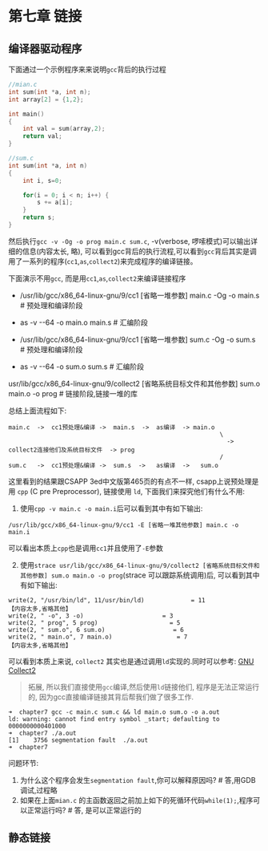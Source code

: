 # 第七章 链接

## 编译器驱动程序
下面通过一个示例程序来来说明`gcc`背后的执行过程
```C
//mian.c
int sum(int *a, int n);
int array[2] = {1,2};

int main()
{
    int val = sum(array,2);
    return val;
}
```

```C
//sum.c
int sum(int *a, int n)
{
    int i, s=0;

    for(i = 0; i < n; i++) {
        s += a[i];
    }
    return s;
}
```
然后执行`gcc -v -Og -o prog main.c sum.c`, -v(verbose, 啰嗦模式)可以输出详细的信息(内容太长, 略), 
可以看到gcc背后的执行流程,可以看到`gcc`背后其实是调用了一系列的程序(`cc1`,`as`,`collect2`)来完成程序的编译链接。

下面演示不用`gcc`, 而是用`cc1`,`as`,`collect2`来编译链接程序

- /usr/lib/gcc/x86_64-linux-gnu/9/cc1 [省略一堆参数] main.c -Og -o main.s # 预处理和编译阶段
-  as -v --64 -o main.o main.s                                           # 汇编阶段 

- /usr/lib/gcc/x86_64-linux-gnu/9/cc1 [省略一堆参数] sum.c -Og -o sum.s   # 预处理和编译阶段
-  as -v --64 -o sum.o sum.s                                             # 汇编阶段

usr/lib/gcc/x86_64-linux-gnu/9/collect2 [省略系统目标文件和其他参数] sum.o main.o -o prog  # 链接阶段,链接一堆的库

总结上面流程如下:
```
main.c  ->  cc1预处理&编译 ->  main.s  ->  as编译  -> main.o
                                                           \
                                                             -> collect2连接他们及系统目标文件  -> prog
                                                           /
sum.c   ->  cc1预处理&编译 ->  sum.s  ->   as编译  ->   sum.o
```

这里看到的结果跟CSAPP 3ed中文版第465页的有点不一样, csapp上说预处理是用 `cpp` (C pre Preprocessor), 链接使用 `ld`, 下面我们来探究他们有什么不用:

1. 使用`cpp -v main.c -o main.i`后可以看到其中有如下输出:
```
/usr/lib/gcc/x86_64-linux-gnu/9/cc1 -E [省略一堆其他参数] main.c -o main.i
```
可以看出本质上`cpp`也是调用`cc1`并且使用了`-E`参数

2. 使用`strace usr/lib/gcc/x86_64-linux-gnu/9/collect2 [省略系统目标文件和其他参数] sum.o main.o -o prog`(strace 可以跟踪系统调用)后, 可以看到其中有如下输出:
```
write(2, "/usr/bin/ld", 11/usr/bin/ld)             = 11
【内容太多,省略其他】
write(2, " -o", 3 -o)                      = 3
write(2, " prog", 5 prog)                    = 5
write(2, " sum.o", 6 sum.o)                   = 6
write(2, " main.o", 7 main.o)                  = 7
【内容太多,省略其他】
```

可以看到本质上来说, `collect2` 其实也是通过调用`ld`实现的.同时可以参考: [GNU Collect2](https://gcc.gnu.org/onlinedocs/gccint/Collect2.html)

> 拓展, 所以我们直接使用`gcc`编译,然后使用`ld`链接他们, 程序是无法正常运行的, 因为gcc直接编译链接其背后帮我们做了很多工作.
 ```
➜  chapter7 gcc -c main.c sum.c && ld main.o sum.o -o a.out
ld: warning: cannot find entry symbol _start; defaulting to 0000000000401000
➜  chapter7 ./a.out
[1]    3756 segmentation fault  ./a.out
➜  chapter7
```

问题环节:
1. 为什么这个程序会发生`segmentation fault`,你可以解释原因吗?                              # 答,用GDB调试,过程略
2. 如果在上面`mian.c` 的主函数返回之前加上如下的死循环代码`while(1);`,程序可以正常运行吗?     # 答, 是可以正常运行的



## 静态链接
